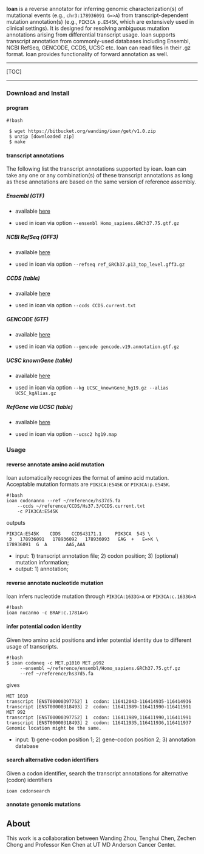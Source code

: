**Ioan** is a reverse annotator for inferring genomic characterization(s) of mutational events (e.g., ```chr3:178936091 G=>A```) from transcript-dependent mutation annotation(s) (e.g., ```PIK3CA p.E545K```, which are extensively used in clinical settings). It is designed for resolving ambiguous mutation annotations arising from differential transcript usage. Ioan supports transcript annotation from commonly-used databases including Ensembl, NCBI RefSeq, GENCODE, CCDS, UCSC etc. Ioan can read files in their .gz format. Ioan provides functionality of forward annotation as well.

--------

[TOC]

--------

### Download and Install

#### program
```
#!bash

 $ wget https://bitbucket.org/wanding/ioan/get/v1.0.zip
 $ unzip [downloaded zip]
 $ make
```

#### transcript annotations

The following list the transcript annotations supported by ioan. Ioan can take any one or any combination(s) of these transcript annotations as long as these annotations are based on the same version of reference assembly.

##### Ensembl (GTF)

 + available [here](http://http://www.ensembl.org/info/data/ftp/index.html)

 + used in ioan via option ```--ensembl Homo_sapiens.GRCh37.75.gtf.gz```

##### NCBI RefSeq (GFF3)

 + available [here](ftp://ftp.ncbi.nlm.nih.gov/genomes/H_sapiens/ARCHIVE/ANNOTATION_RELEASE.105/GFF/ref_GRCh37.p13_top_level.gff3.gz)

 + used in ioan via option ```--refseq ref_GRCh37.p13_top_level.gff3.gz```

##### CCDS (table)

 + available [here](http://www.ncbi.nlm.nih.gov/CCDS/CcdsBrowse.cgi)

 + used in ioan via option ```--ccds CCDS.current.txt```

##### GENCODE (GTF)

 + available [here](http://www.gencodegenes.org/releases/19.html)

 + used in ioan via option ```--gencode gencode.v19.annotation.gtf.gz```

##### UCSC knownGene (table)

 + available [here](https://genome.ucsc.edu/cgi-bin/hgTables?command=start)

 + used in ioan via option ```--kg UCSC_knownGene_hg19.gz --alias UCSC_kgAlias.gz```

##### RefGene via UCSC (table)

 + available [here](https://genome.ucsc.edu/cgi-bin/hgTables?command=start)

 + used in ioan via option ```--ucsc2 hg19.map```

### Usage


#### reverse annotate amino acid mutation
Ioan automatically recognizes the format of amino acid mutation. Acceptable mutation formats are ```PIK3CA:E545K``` or ```PIK3CA:p.E545K```.

```
#!bash
ioan codonanno --ref ~/reference/hs37d5.fa
    --ccds ~/reference/CCDS/Hs37.3/CCDS.current.txt
    -c PIK3CA:E545K
```
outputs
```
PIK3CA:E545K    CDDS    CCDS43171.1     PIK3CA  545 \
 3   178936091   178936092   178936093   GAG  +   E=>K \
178936091  G  A       AAG,AAA
```
 + input: 1) transcript annotation file; 2) codon position; 3) (optional) mutation information;
 + output: 1) annotation;


#### reverse annotate nucleotide mutation
Ioan infers nucleotide mutation through ```PIK3CA:1633G>A``` or ```PIK3CA:c.1633G>A```
```
#!bash
ioan nucanno -c BRAF:c.1781A>G
```


#### infer potential codon identity
Given two amino acid positions and infer potential identity due to different usage of transcripts.

```
#!bash
$ ioan codoneq -c MET.p1010 MET.p992
     --ensembl ~/reference/ensembl/Homo_sapiens.GRCh37.75.gtf.gz
     --ref ~/reference/hs37d5.fa
```
gives
```
MET 1010
transcript [ENST00000397752] 1  codon: 116412043-116414935-116414936
transcript [ENST00000318493] 2  codon: 116411989-116411990-116411991
MET 992
transcript [ENST00000397752] 1  codon: 116411989,116411990,116411991
transcript [ENST00000318493] 2  codon: 116411935,116411936,116411937
Genomic location might be the same.

```

 + input: 1) gene-codon position 1; 2) gene-codon position 2; 3) annotation database

#### search alternative codon identifiers
Given a codon identifier, search the transcript annotations for alternative (codon) identifiers
```
ioan codonsearch 
```

#### annotate genomic mutations

## About
This work is a collaboration between Wanding Zhou, Tenghui Chen, Zechen Chong and Professor Ken Chen at UT MD Anderson Cancer Center.